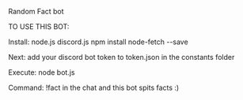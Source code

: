 Random Fact bot


TO USE THIS BOT:

Install: 
node.js
discord.js
npm install node-fetch --save

Next:
add your discord bot token to token.json in the constants folder

Execute:
node bot.js

Command:
!fact in the chat and this bot spits facts :)
